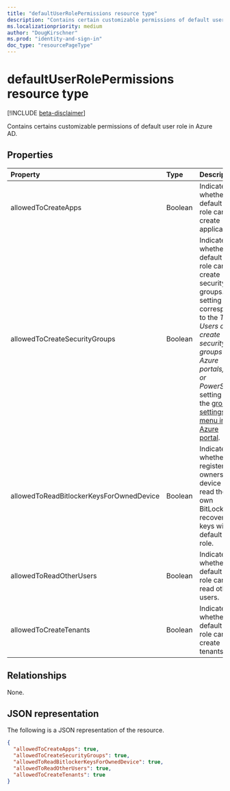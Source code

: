```yaml
---
title: "defaultUserRolePermissions resource type"
description: "Contains certain customizable permissions of default user role."
ms.localizationpriority: medium
author: "DougKirschner"
ms.prod: "identity-and-sign-in"
doc_type: "resourcePageType"
---
```


# defaultUserRolePermissions resource type

[!INCLUDE [beta-disclaimer](../../includes/beta-disclaimer.md)]

Contains certains customizable permissions of default user role in Azure AD.

## Properties

| Property | Type | Description |
|:-------- |:---- |:----------- |
| allowedToCreateApps | Boolean | Indicates whether the default user role can create applications. |  
| allowedToCreateSecurityGroups | Boolean | Indicates whether the default user role can create security groups. This setting corresponds to the _The Users can create security groups in Azure portals, API or PowerShell_ setting in the [group settings menu in the Azure portal](/azure/active-directory/enterprise-users/groups-self-service-management). |  
| allowedToReadBitlockerKeysForOwnedDevice | Boolean | Indicates whether the registered owners of a device can read their own BitLocker recovery keys with default user role. |
| allowedToReadOtherUsers | Boolean | Indicates whether the default user role can read other users. |  
| allowedToCreateTenants | Boolean | Indicates whether the default user role can create tenants. | 

## Relationships

None.

## JSON representation

The following is a JSON representation of the resource.

<!-- {
  "blockType": "resource",
  "keyProperty": "id",
  "@odata.type": "microsoft.graph.defaultUserRolePermissions"
}-->

```json
{
  "allowedToCreateApps": true,
  "allowedToCreateSecurityGroups": true,
  "allowedToReadBitlockerKeysForOwnedDevice": true,
  "allowedToReadOtherUsers": true,
  "allowedToCreateTenants": true
}
```

<!-- uuid: 8fcb5dbc-d5aa-4681-8e31-b001d5168d79
2015-10-25 14:57:30 UTC -->
<!--
{
  "type": "#page.annotation",
  "description": "defaultUserRolePermissions resource",
  "keywords": "",
  "section": "documentation",
  "tocPath": "",
  "suppressions": []
}
-->


